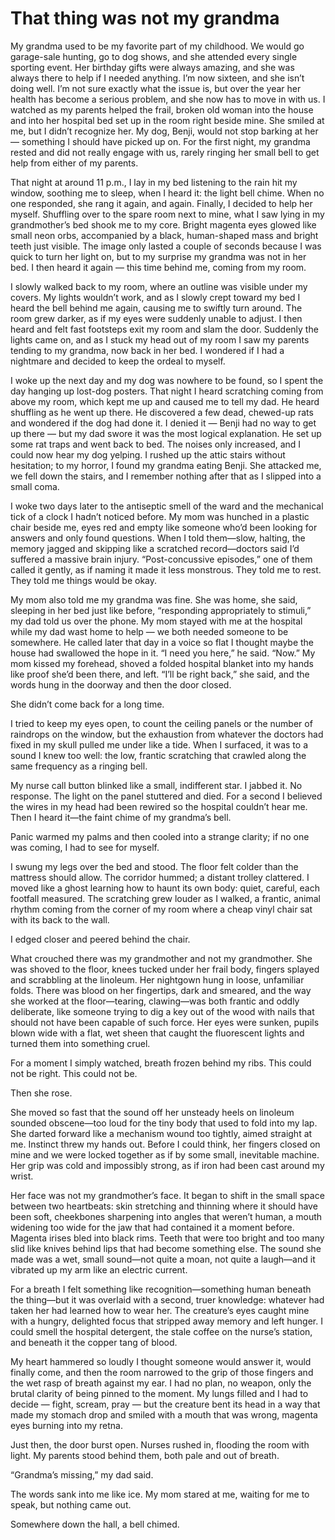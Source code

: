 # That thing was not my grandma
My grandma used to be my favorite part of my childhood. We would go garage-sale hunting, go to dog shows, and she attended every single sporting event. Her birthday gifts were always amazing, and she was always there to help if I needed anything. I’m now sixteen, and she isn’t doing well. I’m not sure exactly what the issue is, but over the year her health has become a serious problem, and she now has to move in with us. I watched as my parents helped the frail, broken old woman into the house and into her hospital bed set up in the room right beside mine. She smiled at me, but I didn’t recognize her. My dog, Benji, would not stop barking at her — something I should have picked up on. For the first night, my grandma rested and did not really engage with us, rarely ringing her small bell to get help from either of my parents.



That night at around 11 p.m., I lay in my bed listening to the rain hit my window, soothing me to sleep, when I heard it: the light bell chime. When no one responded, she rang it again, and again. Finally, I decided to help her myself. Shuffling over to the spare room next to mine, what I saw lying in my grandmother’s bed shook me to my core. Bright magenta eyes glowed like small neon orbs, accompanied by a black, human-shaped mass and bright teeth just visible. The image only lasted a couple of seconds because I was quick to turn her light on, but to my surprise my grandma was not in her bed. I then heard it again — this time behind me, coming from my room.



I slowly walked back to my room, where an outline was visible under my covers. My lights wouldn’t work, and as I slowly crept toward my bed I heard the bell behind me again, causing me to swiftly turn around. The room grew darker, as if my eyes were suddenly unable to adjust. I then heard and felt fast footsteps exit my room and slam the door. Suddenly the lights came on, and as I stuck my head out of my room I saw my parents tending to my grandma, now back in her bed. I wondered if I had a nightmare and decided to keep the ordeal to myself.



I woke up the next day and my dog was nowhere to be found, so I spent the day hanging up lost-dog posters. That night I heard scratching coming from above my room, which kept me up and caused me to tell my dad. He heard shuffling as he went up there. He discovered a few dead, chewed-up rats and wondered if the dog had done it. I denied it — Benji had no way to get up there — but my dad swore it was the most logical explanation. He set up some rat traps and went back to bed. The noises only increased, and I could now hear my dog yelping. I rushed up the attic stairs without hesitation; to my horror, I found my grandma eating Benji. She attacked me, we fell down the stairs, and I remember nothing after that as I slipped into a small coma.





I woke two days later to the antiseptic smell of the ward and the mechanical tick of a clock I hadn’t noticed before. My mom was hunched in a plastic chair beside me, eyes red and empty like someone who’d been looking for answers and only found questions. When I told them—slow, halting, the memory jagged and skipping like a scratched record—doctors said I’d suffered a massive brain injury. “Post-concussive episodes,” one of them called it gently, as if naming it made it less monstrous. They told me to rest. They told me things would be okay.



My mom also told me my grandma was fine. She was home, she said, sleeping in her bed just like before, “responding appropriately to stimuli,” my dad told us over the phone. My mom stayed with me at the hospital while my dad wast home to help — we both needed someone to be somewhere. He called later that day in a voice so flat I thought maybe the house had swallowed the hope in it. “I need you here,” he said. “Now.” My mom kissed my forehead, shoved a folded hospital blanket into my hands like proof she’d been there, and left. “I’ll be right back,” she said, and the words hung in the doorway and then the door closed.

She didn’t come back for a long time.



I tried to keep my eyes open, to count the ceiling panels or the number of raindrops on the window, but the exhaustion from whatever the doctors had fixed in my skull pulled me under like a tide. When I surfaced, it was to a sound I knew too well: the low, frantic scratching that crawled along the same frequency as a ringing bell.

My nurse call button blinked like a small, indifferent star. I jabbed it. No response. The light on the panel stuttered and died. For a second I believed the wires in my head had been rewired so the hospital couldn’t hear me. Then I heard it—the faint chime of my grandma’s bell.



Panic warmed my palms and then cooled into a strange clarity; if no one was coming, I had to see for myself.

I swung my legs over the bed and stood. The floor felt colder than the mattress should allow. The corridor hummed; a distant trolley clattered. I moved like a ghost learning how to haunt its own body: quiet, careful, each footfall measured. The scratching grew louder as I walked, a frantic, animal rhythm coming from the corner of my room where a cheap vinyl chair sat with its back to the wall.

I edged closer and peered behind the chair.



What crouched there was my grandmother and not my grandmother. She was shoved to the floor, knees tucked under her frail body, fingers splayed and scrabbling at the linoleum. Her nightgown hung in loose, unfamiliar folds. There was blood on her fingertips, dark and smeared, and the way she worked at the floor—tearing, clawing—was both frantic and oddly deliberate, like someone trying to dig a key out of the wood with nails that should not have been capable of such force. Her eyes were sunken, pupils blown wide with a flat, wet sheen that caught the fluorescent lights and turned them into something cruel.

For a moment I simply watched, breath frozen behind my ribs. This could not be right. This could not be.

Then she rose.



She moved so fast that the sound off her unsteady heels on linoleum sounded obscene—too loud for the tiny body that used to fold into my lap. She darted forward like a mechanism wound too tightly, aimed straight at me. Instinct threw my hands out. Before I could think, her fingers closed on mine and we were locked together as if by some small, inevitable machine. Her grip was cold and impossibly strong, as if iron had been cast around my wrist.



Her face was not my grandmother’s face. It began to shift in the small space between two heartbeats: skin stretching and thinning where it should have been soft, cheekbones sharpening into angles that weren’t human, a mouth widening too wide for the jaw that had contained it a moment before. Magenta irises bled into black rims. Teeth that were too bright and too many slid like knives behind lips that had become something else. The sound she made was a wet, small sound—not quite a moan, not quite a laugh—and it vibrated up my arm like an electric current.



For a breath I felt something like recognition—something human beneath the thing—but it was overlaid with a second, truer knowledge: whatever had taken her had learned how to wear her. The creature’s eyes caught mine with a hungry, delighted focus that stripped away memory and left hunger. I could smell the hospital detergent, the stale coffee on the nurse’s station, and beneath it the copper tang of blood.



My heart hammered so loudly I thought someone would answer it, would finally come, and then the room narrowed to the grip of those fingers and the wet rasp of breath against my ear. I had no plan, no weapon, only the brutal clarity of being pinned to the moment. My lungs filled and I had to decide — fight, scream, pray — but the creature bent its head in a way that made my stomach drop and smiled with a mouth that was wrong, magenta eyes burning into my retna.



Just then, the door burst open. Nurses rushed in, flooding the room with light. My parents stood behind them, both pale and out of breath.

“Grandma’s missing,” my dad said.

The words sank into me like ice. My mom stared at me, waiting for me to speak, but nothing came out.

Somewhere down the hall, a bell chimed.